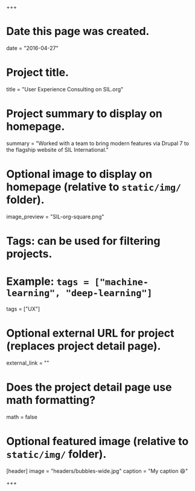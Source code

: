 +++
# Date this page was created.
date = "2016-04-27"

# Project title.
title = "User Experience Consulting on SIL.org"

# Project summary to display on homepage.
summary = "Worked with a team to bring modern features via Drupal 7 to the flagship website of SIL International."

# Optional image to display on homepage (relative to `static/img/` folder).
image_preview = "SIL-org-square.png"

# Tags: can be used for filtering projects.
# Example: `tags = ["machine-learning", "deep-learning"]`
tags = ["UX"]

# Optional external URL for project (replaces project detail page).
external_link = ""

# Does the project detail page use math formatting?
math = false

# Optional featured image (relative to `static/img/` folder).
[header]
image = "headers/bubbles-wide.jpg"
caption = "My caption :smile:"

+++
